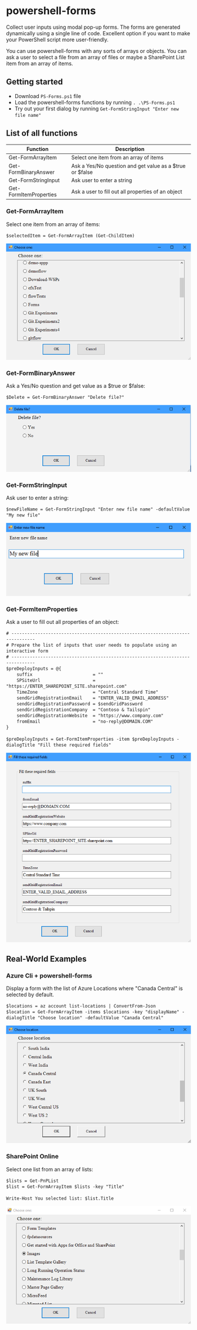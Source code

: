# powershell-forms
Collect user inputs using modal pop-up forms. 
The forms are generated dynamically using a single line of code. Excellent option if you want to make your PowerShell script more user-friendly.

You can use powershell-forms with any sorts of arrays or objects. You can ask a user to select a file from an array of files or maybe a SharePoint List item from an array of items. 

## Getting started

- Download `PS-Forms.ps1` file
- Load the powershell-forms functions by running `. .\PS-Forms.ps1`
- Try out your first dialog by running `Get-FormStringInput "Enter new file name"`



## List of all functions

| Function | Description |
| ------ | ------ |
| Get-FormArrayItem | Select one item from an array of items |
| Get-FormBinaryAnswer | Ask a Yes/No question and get value as a $true or $false |
| Get-FormStringInput | Ask user to enter a string |
| Get-FormItemProperties | Ask a user to fill out all properties of an object |



### Get-FormArrayItem
Select one item from an array of items:
```
$selectedItem = Get-FormArrayItem (Get-ChildItem)
```
![](readme-images/dir.png)



### Get-FormBinaryAnswer
Ask a Yes/No question and get value as a $true or $false:

```
$Delete = Get-FormBinaryAnswer "Delete file?"
```

![](readme-images/delete.png)


### Get-FormStringInput
Ask user to enter a string:

```
$newFileName = Get-FormStringInput "Enter new file name" -defaultValue "My new file"
```

![](readme-images/string.png)



### Get-FormItemProperties
Ask a user to fill out all properties of an object:

```
# -------------------------------------------------------------------------------
# Prepare the list of inputs that user needs to populate using an interactive form    
# -------------------------------------------------------------------------------
$preDeployInputs = @{
    suffix                       = ""
    SPSiteUrl                    = "https://ENTER_SHAREPOINT_SITE.sharepoint.com"
    TimeZone                     = "Central Standard Time"
    sendGridRegistrationEmail    = "ENTER_VALID_EMAIL_ADDRESS"
    sendGridRegistrationPassword = $sendGridPassword
    sendGridRegistrationCompany  = "Contoso & Tailspin"
    sendGridRegistrationWebsite  = "https://www.company.com"
    fromEmail                    = "no-reply@DOMAIN.COM"
}

$preDeployInputs = Get-FormItemProperties -item $preDeployInputs -dialogTitle "Fill these required fields"
```

![](readme-images/properties.png)

## Real-World Examples

### Azure Cli + powershell-forms
Display a form with the list of Azure Locations where "Canada Central" is selected by default.
```
$locations = az account list-locations | ConvertFrom-Json
$location = Get-FormArrayItem -items $locations -key "displayName" -dialogTitle "Choose location" -defaultValue "Canada Central"
```
![](readme-images/region-location.png)



### SharePoint Online
Select one list from an array of lists:

```
$lists = Get-PnPList
$list = Get-FormArrayItem $lists -key "Title"

Write-Host You selected list: $list.Title
```
![](readme-images/list.png)
